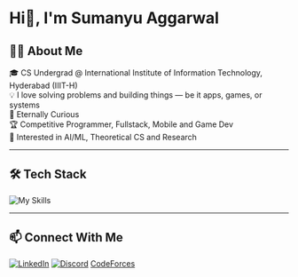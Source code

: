 # Hi👋, I'm Sumanyu Aggarwal

## 👨‍💻 About Me

🎓 CS Undergrad @ International Institute of Information Technology, Hyderabad (IIIT-H)  
💡 I love solving problems and building things — be it apps, games, or systems  
🧠 Eternally Curious  
🏆 Competitive Programmer, Fullstack, Mobile and Game Dev  
🎯 Interested in AI/ML, Theoretical CS and Research  

---

## 🛠️ Tech Stack

![My Skills](https://skillicons.dev/icons?i=py,cpp,js,dart,flutter,react,firebase,html,css,sass,md,graphql,svelte,alpinejs,tailwind,ts,prisma,heroku,netlify,git,vscode,androidstudio,clion,pycharm,vim) 

---

## 📫 Connect With Me

[![LinkedIn](https://skillicons.dev/icons?i=linkedin)](https://www.linkedin.com/in/sumanyu-aggarwal)
[![Discord](https://skillicons.dev/icons?i=discord)](https://discordapp.com/users/745179011872718918)
[CodeForces](https://codeforces.com/profile/SuPythony)
